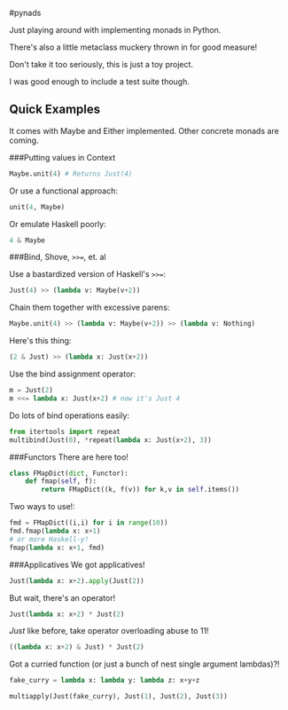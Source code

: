 #pynads

Just playing around with implementing monads in Python.

There's also a little metaclass muckery thrown in for good measure!

Don't take it too seriously, this is just a toy project.

I was good enough to include a test suite though.


Quick Examples
--------------

It comes with Maybe and Either implemented. Other concrete monads are coming.

###Putting values in Context

```python
Maybe.unit(4) # Returns Just(4)
```

Or use a functional approach:

```python
unit(4, Maybe)
```

Or emulate Haskell poorly:

```python
4 & Maybe
```

###Bind, Shove, `>>=`, et. al

Use a bastardized version of Haskell's `>>=`:

```python
Just(4) >> (lambda v: Maybe(v+2))
```

Chain them together with excessive parens:

```python
Maybe.unit(4) >> (lambda v: Maybe(v+2)) >> (lambda v: Nothing)
```

Here's this thing:

```python
(2 & Just) >> (lambda x: Just(x+2))
```

Use the bind assignment operator:
```python
m = Just(2)
m <<= lambda x: Just(x+2) # now it's Just 4
```

Do lots of bind operations easily:
```python
from itertools import repeat
multibind(Just(0), *repeat(lambda x: Just(x+2), 3))
```

###Functors
There are here too!

```python
class FMapDict(dict, Functor):
    def fmap(self, f):
        return FMapDict((k, f(v)) for k,v in self.items())
```

Two ways to use!:

```Python
fmd = FMapDict((i,i) for i in range(10))
fmd.fmap(lambda x: x+1)
# or more Haskell-y!
fmap(lambda x: x+1, fmd)
```

###Applicatives
We got applicatives!

```python
Just(lambda x: x+2).apply(Just(2))
```

But wait, there's an operator!

```python
Just(lambda x: x+2) * Just(2)
```

*Just* like before, take operator overloading abuse to 11!

```python
((lambda x: x+2) & Just) * Just(2)
```

Got a curried function (or just a bunch of nest single argument lambdas)?!

```python
fake_curry = lambda x: lambda y: lambda z: x+y+z

multiapply(Just(fake_curry), Just(1), Just(2), Just(3))
```

